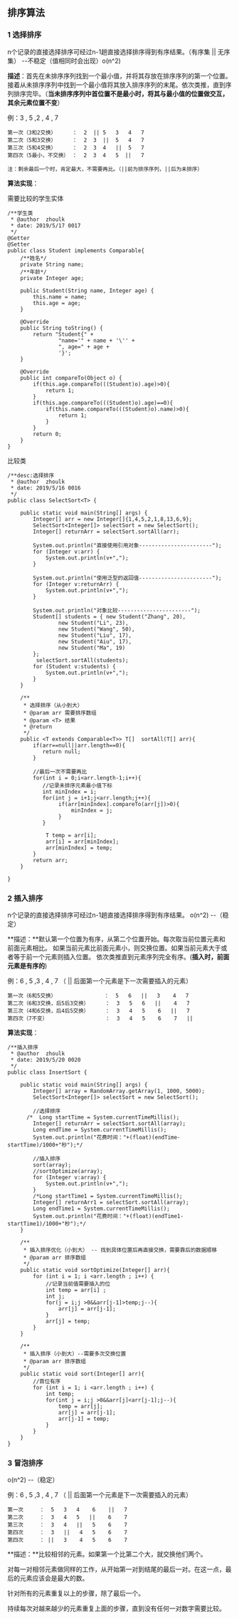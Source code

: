 ## 排序算法

### 1 选择排序

n个记录的直接选择排序可经过n-1趟直接选择排序得到有序结果。（有序集 || 无序集） --不稳定（值相同时会出现）o(n^2)

**描述**：首先在未排序序列找到一个最小值，并将其存放在排序序列的第一个位置。接着从未排序序列中找到一个最小值将其放入排序序列的末尾。依次类推，直到序列排序完毕。（**当未排序序列中首位置不是最小时，将其与最小值的位置做交互，其余元素位置不变**）

例：3  , 5   ,2  , 4 ,  7

	第一次（3和2交换）     ：  2  || 5   3   4   7
	第二次（5和3交换）     ：  2  3  ||  5   4   7
	第三次（5和4交换）     ：  2  3  4   ||  5   7
	第四次（5最小，不交换） ：  2  3  4   5  ||   7

	注：剩余最后一个时，肯定最大，不需要再比。（||前为排序序列，||后为未排序）
	

**算法实现**：
	
需要比较的学生实体

	/**学生类
	 * @author  zhoulk
	 * date: 2019/5/17 0017
	 */
	@Getter
	@Setter
	public class Student implements Comparable{
	    /**姓名*/
	    private String name;
	    /**年龄*/
	    private Integer age;
	
	    public Student(String name, Integer age) {
	        this.name = name;
	        this.age = age;
	    }
	
	    @Override
	    public String toString() {
	        return "Student{" +
	                "name='" + name + '\'' +
	                ", age=" + age +
	                '}';
	    }
	
	    @Override
	    public int compareTo(Object o) {
	        if(this.age.compareTo(((Student)o).age)>0){
	            return 1;
	        }
	        if(this.age.compareTo(((Student)o).age)==0){
	            if(this.name.compareTo(((Student)o).name)>0){
	                return 1;
	            }
	        }
	        return 0;
	    }
	}

比较类

	/**desc:选择排序
	 * @author  zhoulk
	 * date: 2019/5/16 0016
	 */
	public class SelectSort<T> {
	
	    public static void main(String[] args) {
	        Integer[] arr = new Integer[]{1,4,5,2,1,8,13,6,9};
	        SelectSort<Integer[]> selectSort = new SelectSort();
	        Integer[] returnArr = selectSort.sortAll(arr);
	
	        System.out.println("直接使用引用对象-----------------------");
	        for (Integer v:arr) {
	            System.out.println(v+",");
	        }

	        System.out.println("使用泛型的返回值-----------------------");
	        for (Integer v:returnArr) {
	            System.out.println(v+",");
	        }

	        System.out.println("对象比较-----------------------");
	        Student[] students = { new Student("Zhang", 20),
	                new Student("Li", 23),
	                new Student("Wang", 50),
	                new Student("Liu", 17),
	                new Student("Aiu", 17),
	                new Student("Ma", 19)
	        };
	         selectSort.sortAll(students);
	        for (Student v:students) {
	            System.out.println(v+",");
	        }
	    }
	
	    /**
	     * 选择排序（从小到大）
	     * @param arr 需要排序数组
	     * @param <T> 结果
	     * @return
	     */
	    public <T extends Comparable<T>> T[]  sortAll(T[] arr){
	        if(arr==null||arr.length==0){
	           return null;
	        }
	
			//最后一次不需要再比
	        for(int i = 0;i<arr.length-1;i++){
               //记录未排序元素最小值下标
	           int minIndex = i;
	           for(int j = i+1;j<arr.length;j++){
	                if(arr[minIndex].compareTo(arr[j])>0){
	                    minIndex = j;
	                }
	           }
	
	            T temp = arr[i];
	            arr[i] = arr[minIndex];
	            arr[minIndex] = temp;
	        }
	        return arr;
	    }
	
	}


### 2 插入排序

n个记录的直接选择排序可经过n-1趟直接选择排序得到有序结果。 o(n^2)   --（稳定）

**描述：**默认第一个位置为有序，从第二个位置开始。每次取当前位置元素和前面元素相比。 如果当前元素比前面元素小，则交换位置。如果当前元素大于或者等于前一个元素则插入位置。 依次类推直到元素序列完全有序。(**插入时，前面元素是有序的**) 


例：6  , 5   ,3  , 4 ,  7  （ || 后面第一个元素是下一次需要插入的元素）

	第一次（6和5交换）     			 ：  5   6   ||   3    4   7
	第二次（6和3交换，后5后3交换）     ：  3   5   6   ||    4   7
	第三次（4和6交换，后4后5交换）     ：  3   4   5    6   ||   7
	第四次（7不变）    			  ：  3   4   5    6    7   ||


**算法实现**：

	/**插入排序
	 * @author  zhoulk
	 * date: 2019/5/20 0020
	 */
	public class InsertSort {
	
	    public static void main(String[] args) {
	        Integer[] array = RandomArray.getArray(1, 1000, 5000);
	        SelectSort<Integer[]> selectSort = new SelectSort();
	
	        //选择排序
	      /*  Long startTime = System.currentTimeMillis();
	        Integer[] returnArr = selectSort.sortAll(array);
	        Long endTime = System.currentTimeMillis();
	        System.out.println("花费时间："+(float)(endTime-startTime)/1000+"秒");*/
	
	        //插入排序
	        sort(array);
	        //sortOptimize(array);
	        for (Integer v:array) {
	            System.out.println(v+",");
	        }
	        /*Long startTime1 = System.currentTimeMillis();
	        Integer[] returnArr1 = selectSort.sortAll(array);
	        Long endTime1 = System.currentTimeMillis();
	        System.out.println("花费时间："+(float)(endTime1-startTime1)/1000+"秒");*/
	    }
	
	    /**
	     * 插入排序优化（小到大） -- 找到具体位置后再直接交换，需要靠后的数据顺移
	     * @param arr 排序数组
	     */
	    public static void sortOptimize(Integer[] arr){
	        for (int i = 1; i <arr.length ; i++) {
	            //记录当前值需要插入的位
	            int temp = arr[i] ;
	            int j;
	            for(j = i;j >0&&arr[j-1]>temp;j--){
	                arr[j] = arr[j-1];
	            }
	            arr[j] = temp;
	        }
	    }
	
	    /**
	     * 插入排序（小到大）--需要多次交换位置
	     * @param arr 排序数组
	     */
	    public static void sort(Integer[] arr){
			//首位有序
	        for (int i = 1; i <arr.length ; i++) {
	            int temp;
	            for(int j = i;j >0&&arr[j]<arr[j-1];j--){
	                temp = arr[j];
	                arr[j] = arr[j-1];
	                arr[j-1] = temp;
	            }
	        }
	    }
	}


### 3 冒泡排序

o(n^2)   --（稳定）

例：6  , 5   ,3  , 4 ,  7  （ || 后面第一个元素是下一次需要插入的元素）

	第一次     ：  5   3   4    6    ||   7
	第二次     ：  3   4   5   ||    6    7
	第三次     ：  3   4   ||   5    6    7
	第四次     ：  3   ||   4   5    6    7  
	第四次     ： ||   3    4   5    6    7  


**描述：**比较相邻的元素。如果第一个比第二个大，就交换他们两个。

对每一对相邻元素做同样的工作，从开始第一对到结尾的最后一对。在这一点，最后的元素应该会是最大的数。

针对所有的元素重复以上的步骤，除了最后一个。

持续每次对越来越少的元素重复上面的步骤，直到没有任何一对数字需要比较。
